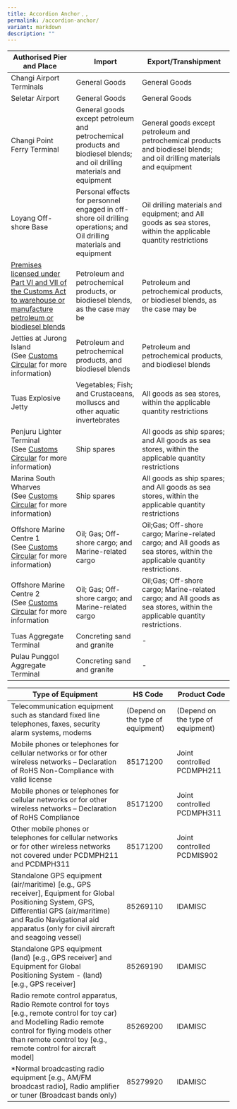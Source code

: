 ```yaml
---
title: Accordion Anchor﹐,
permalink: /accordion-anchor/
variant: markdown
description: ""
---
```

| Authorised Pier and Place  | Import | Export/Transhipment |
| -------- | -------- | -------- |
| Changi Airport Terminals | General Goods | General Goods |
| Seletar Airport     | General Goods     | General Goods  |
| Changi Point Ferry Terminal  |  General goods except petroleum and petrochemical products and biodiesel blends; and oil drilling materials and equipment |  General goods except petroleum and petrochemical products and biodiesel blends; and oil drilling materials and equipment   |
| Loyang Off-shore Base | Personal effects for personnel engaged in off-shore oil drilling operations; and Oil drilling materials and equipment     | Oil drilling materials and equipment; and  All goods as sea stores, within the applicable quantity restrictions     |
| [Premises licensed under Part VI and VII of the Customs Act to warehouse or manufacture petroleum or biodiesel blends](https://www.customs.gov.sg/businesses/customs-schemes-licences-framework/petroleum-licences)     | Petroleum and petrochemical products, or biodiesel blends, as the case may be     | Petroleum and petrochemical products, or biodiesel blends, as the case may be     |
| Jetties at Jurong Island  (See [Customs Circular](https://www.customs.gov.sg/news-and-media/circulars/2001-01-12-Circular032001.pdf) for more information)     |    Petroleum and petrochemical products, and biodiesel blends  |Petroleum and petrochemical products, and biodiesel blends   |
| Tuas Explosive Jetty|  Vegetables; Fish; and Crustaceans, molluscs and other aquatic invertebrates     | All goods as sea stores, within the applicable quantity restrictions     |
| Penjuru Lighter Terminal  (See [Customs Circular](https://www.customs.gov.sg/news-and-media/circulars/2008-06-18-Circular152008.pdf) for more information)     |  Ship spares  | All goods as ship spares; and All goods as sea stores, within the applicable quantity restrictions     |
| Marina South Wharves  (See [Customs Circular](https://www.customs.gov.sg/news-and-media/circulars/2012-06-07-Circular082012.pdf) for more information)     | Ship spares   | All goods as ship spares; and  All goods as sea stores, within the applicable quantity restrictions     |
| Offshore Marine Centre 1  (See [Customs Circular](https://www.customs.gov.sg/news-and-media/circulars/2015-08-12-Circular092015.pdf) for more information)     | Oil; Gas;  Off-shore cargo; and Marine-related cargo     | Oil;Gas; Off-shore cargo; Marine-related cargo; and All goods as sea stores, within the applicable quantity restrictions.     |
| Offshore Marine Centre 2 (See [Customs Circular](https://www.customs.gov.sg/files/circular%2018_2023%20(ver1).pdf) for more information     | Oil; Gas;  Off-shore cargo; and Marine-related cargo    | Oil;Gas; Off-shore cargo; Marine-related cargo; and All goods as sea stores, within the applicable quantity restrictions.     |
| Tuas Aggregate Terminal     | Concreting sand and granite     | -     |
| Pulau Punggol Aggregate Terminal | Concreting sand and granite     | -     |






|Type of Equipment  | HS Code |Product Code 
| -------- | -------- | -------- |
| Telecommunication equipment such as standard fixed line telephones, faxes, security alarm systems, modems |   (Depend on the type of equipment)   |  (Depend on the type of equipment)    |
|   Mobile phones or telephones for cellular networks or for other wireless networks – Declaration of RoHS Non-Compliance with valid license   | 85171200     |   Joint controlled PCDMPH211   |
| Mobile phones or telephones for cellular networks or for other wireless networks – Declaration of RoHS Compliance | 85171200     | Joint controlled PCDMPH311     |
|   Other mobile phones or telephones for cellular networks or for other wireless networks not covered under PCDMPH211 and PCDMPH311 | 85171200     | Joint controlled PCDMIS902     |
|   Standalone GPS equipment (air/maritime) [e.g., GPS receiver], Equipment for Global Positioning System, GPS, Differential GPS (air/maritime) and Radio Navigational aid apparatus (only for civil aircraft and seagoing vessel)   | 85269110     | IDAMISC     |
|   Standalone GPS equipment (land) [e.g., GPS receiver] and Equipment for Global Positioning System - (land) [e.g., GPS receiver]   |   85269190   | IDAMISC     |
|    Radio remote control apparatus, Radio Remote control for toys [e.g., remote control for toy car) and Modelling Radio remote control for flying models other than remote control toy [e.g., remote control for aircraft model]  | 85269200     | IDAMISC     |
|  *Normal broadcasting radio equipment [e.g., AM/FM broadcast radio], Radio amplifier or tuner (Broadcast bands only)   | 85279920     | IDAMISC     |



